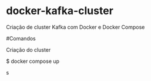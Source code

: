 # docker-kafka-cluster
Criação de cluster Kafka com Docker e Docker Compose

#Comandos

Criação do cluster 

$ docker compose up

s